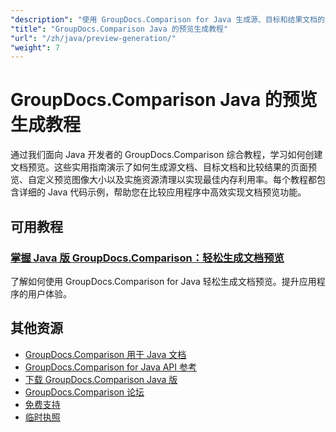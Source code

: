 ```yaml
---
"description": "使用 GroupDocs.Comparison for Java 生成源、目标和结果文档的页面预览的分步教程。"
"title": "GroupDocs.Comparison Java 的预览生成教程"
"url": "/zh/java/preview-generation/"
"weight": 7
---
```


# GroupDocs.Comparison Java 的预览生成教程

通过我们面向 Java 开发者的 GroupDocs.Comparison 综合教程，学习如何创建文档预览。这些实用指南演示了如何生成源文档、目标文档和比较结果的页面预览、自定义预览图像大小以及实施资源清理以实现最佳内存利用率。每个教程都包含详细的 Java 代码示例，帮助您在比较应用程序中高效实现文档预览功能。

## 可用教程

### [掌握 Java 版 GroupDocs.Comparison：轻松生成文档预览](./groupdocs-comparison-java-generate-previews/)
了解如何使用 GroupDocs.Comparison for Java 轻松生成文档预览。提升应用程序的用户体验。

## 其他资源

- [GroupDocs.Comparison 用于 Java 文档](https://docs.groupdocs.com/comparison/java/)
- [GroupDocs.Comparison for Java API 参考](https://reference.groupdocs.com/comparison/java/)
- [下载 GroupDocs.Comparison Java 版](https://releases.groupdocs.com/comparison/java/)
- [GroupDocs.Comparison 论坛](https://forum.groupdocs.com/c/comparison)
- [免费支持](https://forum.groupdocs.com/)
- [临时执照](https://purchase.groupdocs.com/temporary-license/)